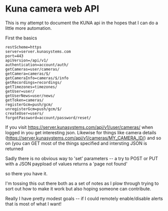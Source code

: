 # Kuna camera web API


This is my attempt to document the KUNA api in the hopes that I can do a little more automation.   

First the basics


```
restScheme=https
server=server.kunasystems.com
port=443
apiVersion=/api/v1/
authentication=account/auth/
getCameras=user/cameras/
getCamera=cameras/$/
getCameraInfo=cameras/$/info
getRecordings=recordings/
getTimezones=timezones/
getUser=user/
getUserNews=user/news/
getToken=cameras/
registerGcm=push/gcm/
unregisterGcm=push/gcm/$/
createUser=users/
forgotPassword=account/password/reset/
```

If you visit https://server.kunasystems.com/api/v1/user/cameras/  when logged in you get interesting json.  Likewise for things like camera details (https://server.kunasystems.com/api/v1/cameras/MY_CAMERA_ID/) and so on (you can GET most of the things specified and intersting JSON is returned

Sadly there is no obvious way to 'set' parameters -- a try to POST or PUT with a JSON paypload of values returns a 'page not found'

so there you have it.

I'm tossing this out there both as a set of notes as I plow through trying to sort out how to make it work but also hoping someone can contribute.  

Really I have pretty modest goals -- if I could remotely enable/disable alerts that is most of what I want!


